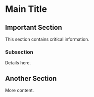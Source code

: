 # Main Title

## Important Section

This section contains critical information.

### Subsection

Details here.

## Another Section

More content.
